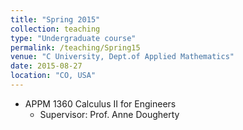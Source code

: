 ```yaml
---
title: "Spring 2015"
collection: teaching
type: "Undergraduate course"
permalink: /teaching/Spring15
venue: "C University, Dept.of Applied Mathematics"
date: 2015-08-27
location: "CO, USA"
---
```


* APPM 1360 Calculus II for Engineers
  * Supervisor: Prof. Anne Dougherty
